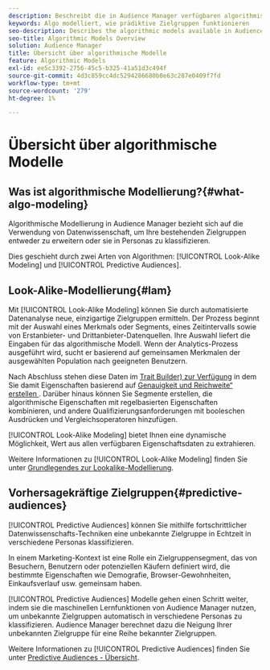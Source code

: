 ```yaml
---
description: Beschreibt die in Audience Manager verfügbaren algorithmischen Modelle.
keywords: Algo modelliert, wie prädiktive Zielgruppen funktionieren
seo-description: Describes the algorithmic models available in Audience Manager.
seo-title: Algorithmic Models Overview
solution: Audience Manager
title: Übersicht über algorithmische Modelle
feature: Algorithmic Models
exl-id: ee5c3392-2756-45c5-b325-41a51d3c494f
source-git-commit: 4d3c859cc4dc5294286680b0e63c287e0409f7fd
workflow-type: tm+mt
source-wordcount: '279'
ht-degree: 1%

---
```


# Übersicht über algorithmische Modelle

## Was ist algorithmische Modellierung?{#what-algo-modeling}

Algorithmische Modellierung in Audience Manager bezieht sich auf die Verwendung von Datenwissenschaft, um Ihre bestehenden Zielgruppen entweder zu erweitern oder sie in Personas zu klassifizieren.

Dies geschieht durch zwei Arten von Algorithmen: [!UICONTROL Look-Alike Modeling] und [!UICONTROL Predictive Audiences].

## Look-Alike-Modellierung{#lam}

Mit [!UICONTROL Look-Alike Modeling] können Sie durch automatisierte Datenanalyse neue, einzigartige Zielgruppen ermitteln. Der Prozess beginnt mit der Auswahl eines Merkmals oder Segments, eines Zeitintervalls sowie von Erstanbieter- und Drittanbieter-Datenquellen. Ihre Auswahl liefert die Eingaben für das algorithmische Modell. Wenn der Analytics-Prozess ausgeführt wird, sucht er basierend auf gemeinsamen Merkmalen der ausgewählten Population nach geeigneten Benutzern.

Nach Abschluss stehen diese Daten im [Trait Builder) zur Verfügung](../../features/traits/about-trait-builder.md) in dem Sie damit Eigenschaften basierend auf [Genauigkeit und Reichweite“ erstellen &#x200B;](../../features/traits/trait-accuracy-reach.md). Darüber hinaus können Sie Segmente erstellen, die algorithmische Eigenschaften mit regelbasierten Eigenschaften kombinieren, und andere Qualifizierungsanforderungen mit booleschen Ausdrücken und Vergleichsoperatoren hinzufügen.

[!UICONTROL Look-Alike Modeling] bietet Ihnen eine dynamische Möglichkeit, Wert aus allen verfügbaren Eigenschaftsdaten zu extrahieren.

Weitere Informationen zu [!UICONTROL Look-Alike Modeling] finden Sie unter [Grundlegendes zur Lookalike-Modellierung](understanding-models.md).

## Vorhersagekräftige Zielgruppen{#predictive-audiences}

[!UICONTROL Predictive Audiences] können Sie mithilfe fortschrittlicher Datenwissenschafts-Techniken eine unbekannte Zielgruppe in Echtzeit in verschiedene Personas klassifizieren.

In einem Marketing-Kontext ist eine Rolle ein Zielgruppensegment, das von Besuchern, Benutzern oder potenziellen Käufern definiert wird, die bestimmte Eigenschaften wie Demografie, Browser-Gewohnheiten, Einkaufsverlauf usw. gemeinsam haben.

[!UICONTROL Predictive Audiences] Modelle gehen einen Schritt weiter, indem sie die maschinellen Lernfunktionen von Audience Manager nutzen, um unbekannte Zielgruppen automatisch in verschiedene Personas zu klassifizieren. Audience Manager berechnet dazu die Neigung Ihrer unbekannten Zielgruppe für eine Reihe bekannter Zielgruppen.

Weitere Informationen zu [!UICONTROL Predictive Audiences] finden Sie unter [Predictive Audiences - Übersicht](predictive-audiences.md).
